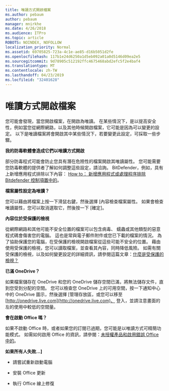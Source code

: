 ```yaml
---
title: 唯讀方式開啟檔案
ms.author: pebaum
author: pebaum
manager: mnirkhe
ms.date: 4/26/2018
ms.audience: ITPro
ms.topic: article
ROBOTS: NOINDEX, NOFOLLOW
localization_priority: Normal
ms.assetid: 69705825-723a-4c1e-ae85-d16b5051d2fe
ms.openlocfilehash: 117b1e24d6250a1d5eb092a01a0d5146d09ea2e5
ms.sourcegitcommit: 9d78905c512192ffc4675468abd2efc5f2e4baf4
ms.translationtype: MT
ms.contentlocale: zh-TW
ms.lasthandoff: 04/23/2019
ms.locfileid: "32401628"
---
```

# <a name="file-open-read-only"></a>唯讀方式開啟檔案

您可能會發現，當您開啟檔案，在開啟為唯讀。 在某些情況下，是以提高安全性，例如當您從網際網路，以及其他時候開啟檔案，它可能是因為可以變更的設定。 以下是唯讀檔案將會開啟其中某些情況下，若要變更此設定，可採取一些步驟。
  
 **我的防毒軟體會造成它們以唯讀方式開啟**
  
部分防毒程式可能會防止您具有潛在危險性的檔案開啟其唯讀屬性。 您可能需要您防毒軟體的提供者了解如何調整這些設定，請洽詢。 BitDefender，例如，具有上新增應用程式排除以下內容： [How to： 新增應用程式或處理程序排除 Bitdefender 控制項置中的](https://www.bitdefender.com/support/how-to-add-application-or-process-exclusions-in-bitdefender-control-center-1119.mdl)。
  
 **檔案屬性設定為唯讀？**
  
您可以藉由將檔案上按一下滑鼠右鍵，然後選擇 [內容檢查檔案屬性。 如果會檢查唯讀屬性，您可以取消選取它，然後按一下 [確定]。
  
 **內容位於受保護的檢視**
  
從網際網路和其他可能不安全位置的檔案可以包含病毒、 蠕蟲或其他類型的惡意程式碼會傷害您的電腦。 這也是常與電子郵件附件或您已下載的檔案的情況。 為了協助保護您的電腦，在受保護的檢視開啟檔案從這些可能不安全的位置。 藉由使用受保護的檢視，您可以讀取檔案，並查看其內容，同時降低風險。 如需有關受保護的檢視，以及如何變更設定的詳細資訊，請參閱這篇文章：[什麼是受保護的檢視？](https://support.office.com/article/d6f09ac7-e6b9-4495-8e43-2bbcdbcb6653)
  
 **已滿 OneDrive？**
  
如果檔案儲存在 OneDrive 和您的 OneDrive 儲存空間已滿，將無法儲存文件，直到您受到分配的空間。 您可以檢查您 OneDrive 上的可用空間，按一下通知中心中的 OneDrive 圖示，然後選擇 [管理存放區，或您可以移至[http://onedrive.live.com](http://onedrive.live.com)、 登入，並請注意畫面的左的使用中較低的空間量。
  
 **會在啟動 Office 嗎？**
  
如果不啟動 Office 時，或者如果您的訂閱已過期，您可能是以唯讀方式可精簡功能模式。 如需如何啟用 Office 的資訊，請參閱：[未授權產品和啟用錯誤 Office 中的](https://support.office.com/article/0d23d3c0-c19c-4b2f-9845-5344fedc4380)。
  
 **如果所有人失敗...]**
  
- 請嘗試重新啟動電腦
    
- 安裝 Office 更新
    
- 執行 Office 線上修復
    


